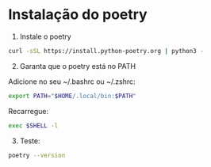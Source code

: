 # Instalação do poetry

1. Instale o poetry

```sh
curl -sSL https://install.python-poetry.org | python3 -
```

2. Garanta que o poetry está no PATH

Adicione no seu ~/.bashrc ou ~/.zshrc:

```sh
export PATH="$HOME/.local/bin:$PATH"
```

Recarregue:

```sh
exec $SHELL -l
```

3. Teste:

```sh
poetry --version
```
